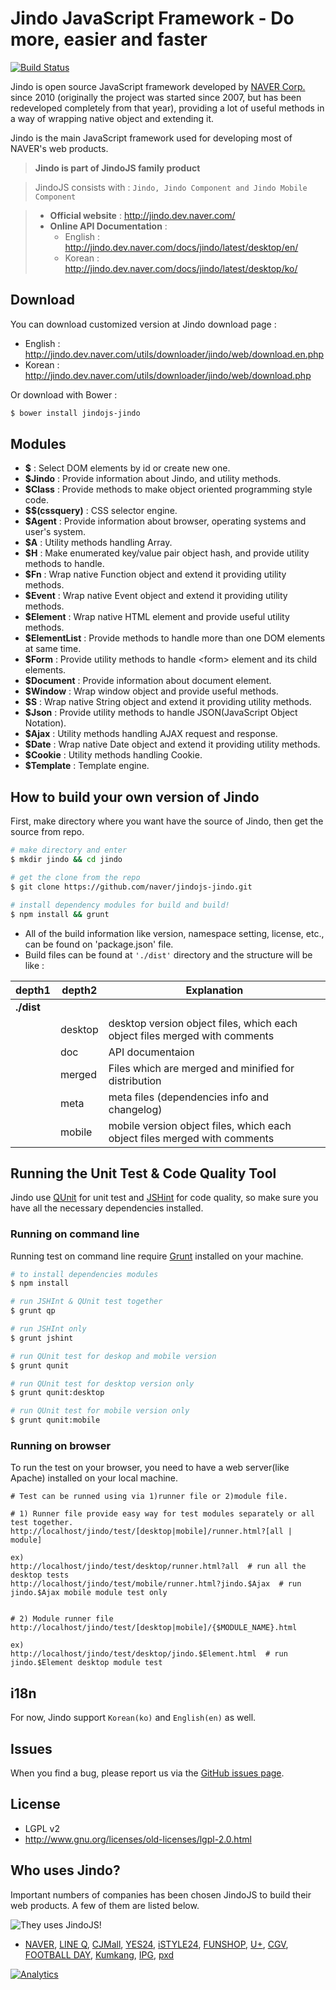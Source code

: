 # **Jindo JavaScript Framework** - Do more, easier and faster
[![Build Status](https://travis-ci.org/naver/jindojs-jindo.svg?branch=master)](https://travis-ci.org/naver/jindojs-jindo)

Jindo is open source JavaScript framework developed by [NAVER Corp.](http://www.navercorp.com/en/index.nhn) since 2010
(originally the project was started since 2007, but has been redeveloped completely from that year),
providing a lot of useful methods in a way of wrapping native object and extending it.

Jindo is the main JavaScript framework used for developing most of NAVER's web products.

> **Jindo is part of JindoJS family product**

> JindoJS consists with : `Jindo, Jindo Component and Jindo Mobile Component`

> - __Official website__ : http://jindo.dev.naver.com/
> - __Online API Documentation__ :
>   - English : http://jindo.dev.naver.com/docs/jindo/latest/desktop/en/
>   - Korean : http://jindo.dev.naver.com/docs/jindo/latest/desktop/ko/

## **Download**
You can download customized version at Jindo download page :
- English : http://jindo.dev.naver.com/utils/downloader/jindo/web/download.en.php
- Korean : http://jindo.dev.naver.com/utils/downloader/jindo/web/download.php

Or download with Bower :

```bash
$ bower install jindojs-jindo
```

## **Modules**
- **$** : Select DOM elements by id or create new one.
- **$Jindo** : Provide information about Jindo, and utility methods.
- **$Class** : Provide methods to make object oriented programming style code.
- **$$(cssquery)** : CSS selector engine.
- **$Agent** : Provide information about browser, operating systems and user's system.
- **$A** : Utility methods handling Array.
- **$H** : Make enumerated key/value pair object hash, and provide utility methods to handle.
- **$Fn** : Wrap native Function object and extend it providing utility methods.
- **$Event** : Wrap native Event object and extend it providing utility methods.
- **$Element** : Wrap native HTML element and provide useful utility methods.
- **$ElementList** : Provide methods to handle more than one DOM elements at same time.
- **$Form** : Provide utility methods to handle &lt;form> element and its child elements.
- **$Document** : Provide information about document element.
- **$Window** : Wrap window object and provide useful methods.
- **$S** : Wrap native String object and extend it providing utility methods.
- **$Json** : Provide utility methods to handle JSON(JavaScript Object Notation).
- **$Ajax** : Utility methods handling AJAX request and response.
- **$Date** : Wrap native Date object and extend it providing utility methods.
- **$Cookie** : Utility methods handling Cookie.
- **$Template** : Template engine.

## **How to build your own version of Jindo**

First, make directory where you want have the source of Jindo, then get the source from repo.

```bash
# make directory and enter
$ mkdir jindo && cd jindo

# get the clone from the repo
$ git clone https://github.com/naver/jindojs-jindo.git

# install dependency modules for build and build!
$ npm install && grunt
```

- All of the build information like version, namespace setting, license, etc.,
can be found on 'package.json' file.
- Build files can be found at `'./dist'` directory and the structure will be like :


|depth1     | depth2 | Explanation |
| ---       | ---    | --- |
|**./dist** |        |  |
|           | desktop| desktop version object files, which each object files merged with comments |
|           | doc    | API documentaion |
|           | merged | Files which are merged and minified for distribution |
|           | meta   | meta files (dependencies info and changelog) |
|           | mobile | mobile version object files, which each object files merged with comments |


## **Running the Unit Test & Code Quality Tool**

Jindo use [QUnit](http://qunitjs.com/) for unit test and [JSHint](http://jshint.com/) for code quality, so make sure you have all the necessary dependencies installed.


### **Running on command line**
Running test on command line require [Grunt](http://gruntjs.com/) installed on your machine.

```bash
# to install dependencies modules
$ npm install

# run JSHInt & QUnit test together
$ grunt qp

# run JSHInt only
$ grunt jshint

# run QUnit test for deskop and mobile version
$ grunt qunit

# run QUnit test for desktop version only
$ grunt qunit:desktop

# run QUnit test for mobile version only
$ grunt qunit:mobile
```

### **Running on browser**
To run the test on your browser, you need to have a web server(like Apache) installed on your local machine.

```
# Test can be runned using via 1)runner file or 2)module file.

# 1) Runner file provide easy way for test modules separately or all test together.
http://localhost/jindo/test/[desktop|mobile]/runner.html?[all | module]

ex)
http://localhost/jindo/test/desktop/runner.html?all  # run all the desktop tests
http://localhost/jindo/test/mobile/runner.html?jindo.$Ajax  # run jindo.$Ajax mobile module test only


# 2) Module runner file
http://localhost/jindo/test/[desktop|mobile]/{$MODULE_NAME}.html

ex)
http://localhost/jindo/test/desktop/jindo.$Element.html  # run jindo.$Element desktop module test

```

## **i18n**
For now, Jindo support `Korean(ko)` and `English(en)` as well.

## **Issues**
When you find a bug, please report us via the [GitHub issues page](https://github.com/naver/jindojs-jindo/issues).

## **License**
- LGPL v2
- http://www.gnu.org/licenses/old-licenses/lgpl-2.0.html

## **Who uses Jindo?**

Important numbers of companies has been chosen JindoJS to build their web products. A few of them are listed below.

![They uses JindoJS!](http://jindo.dev.naver.com/jindo_home/img/reference.png?141219)

- [NAVER](http://www.naver.com/),
[LINE Q](https://lineq.line.me/),
[CJMall](http://mw.cjmall.com/),
[YES24](http://m.yes24.com/),
[iSTYLE24](http://m.istyle24.com/),
[FUNSHOP](http://m.funshop.co.kr/),
[U+](http://page.uplus.co.kr/),
[CGV](http://m.cgv.co.kr/),
[FOOTBALL DAY](http://m.fd.naver.com/gmc/home),
[Kumkang](http://www.kumkang.com/),
[IPG](http://m.infopub.co.kr/),
[pxd](http://www.pxd.co.kr/)


[![Analytics](https://ga-beacon.appspot.com/UA-45811892-6/jindojs-jindo/readme)](https://github.com/naver/jindojs-jindo)